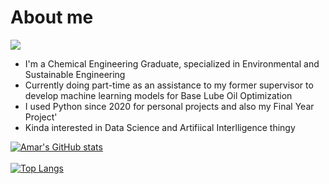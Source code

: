 <h1> About me </h1>


 <img align = center src="https://user-images.githubusercontent.com/88897287/133930676-0a29974c-de3a-4158-b384-fc1f2258cea5.png">


* I'm a Chemical Engineering Graduate, specialized in Environmental and Sustainable Engineering
* Currently doing part-time as an assistance to my former supervisor to develop machine learning models for Base Lube Oil Optimization
* I used Python since 2020 for personal projects and also my Final Year Project'
* Kinda interested in Data Science and Artifiical Interlligence thingy

[![Amar's GitHub stats](https://github-readme-stats.vercel.app/api?username=amaro98)](https://github.com/amaro98/github-readme-stats) <br><br>
[![Top Langs](https://github-readme-stats.vercel.app/api/top-langs/?username=amaro98)](https://github.com/amaro98/github-readme-stats)
